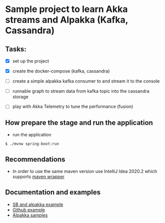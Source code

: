 # Sample project to learn Akka streams and Alpakka (Kafka, Cassandra)

## Tasks:

- [x] set up the project
- [x] create the docker-compose (kafka, cassandra)
- [ ] create a simple alpakka kafka consumer to and stream it to the console
- [ ] runnable graph to stream data from kafka topic into the cassandra storage
- [ ] play with Akka Telemetry to tune the performance (fusion)


## How prepare the stage and run the application

- run the application

```shell script
$ ./mvnw spring-boot:run
``` 

## Recommendations

- In order to use the same maven version use IntelliJ Idea 2020.2 which supports [maven wrapper](https://blog.jetbrains.com/idea/2020/05/intellij-idea-2020-2-early-access-program-is-starting/)

## Documentation and examples

- [SB and alpakka example](https://medium.com/@lprakashv/akka-streams-in-java-spring-boot-f7749cafb7f5)
- [Github example](https://github.com/daggerok/spring-boot-reactive-scala-example/blob/master/src/main/scala/com/github/daggerok/SpringBootScalaApplication.scala)
- [Alpakka samples](https://github.com/akka/alpakka-samples)
